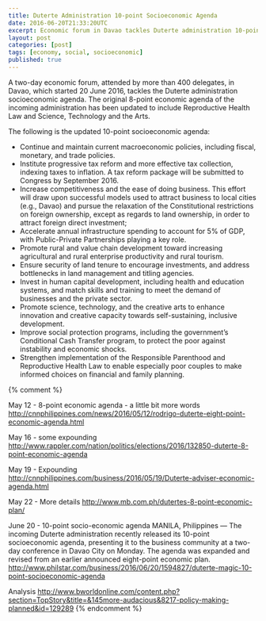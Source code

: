 ```yaml
---
title: Duterte Administration 10-point Socioeconomic Agenda
date: 2016-06-20T21:33:20UTC
excerpt: Economic forum in Davao tackles Duterte administration 10-point Socioeconomic Agenda.
layout: post
categories: [post]
tags: [economy, social, socioeconomic]
published: true
---
```


A two-day economic forum, attended by more than 400 delegates, in Davao, which started 20 June 2016, tackles the Duterte administration socioeconomic agenda.
The original 8-point economic agenda of the incoming administration has been updated to include Reproductive Health Law and Science, Technology and the Arts.

The following is the updated 10-point socioeconomic agenda:

* Continue and maintain current macroeconomic policies, including fiscal, monetary, and trade policies.
* Institute progressive tax reform and more effective tax collection, indexing taxes to inflation. A tax reform package will be submitted to Congress by September 2016.
* Increase competitiveness and the ease of doing business. This effort will draw upon successful models used to attract business to local cities (e.g., Davao) and pursue the relaxation of the Constitutional restrictions on foreign ownership, except as regards to land ownership, in order to attract foreign direct investment;
* Accelerate annual infrastructure spending to account for 5% of GDP, with Public-Private Partnerships playing a key role.
* Promote rural and value chain development toward increasing agricultural and rural enterprise productivity and rural tourism.
* Ensure security of land tenure to encourage investments, and address bottlenecks in land management and titling agencies.
* Invest in human capital development, including health and education systems, and match skills and training to meet the demand of businesses and the private sector.
* Promote science, technology, and the creative arts to enhance innovation and creative capacity towards self-sustaining, inclusive development.
* Improve social protection programs, including the government’s Conditional Cash Transfer program, to protect the poor against instability and economic shocks.
* Strengthen implementation of the Responsible Parenthood and Reproductive Health Law to enable especially poor couples to make informed choices on financial and family planning.

{% comment %}

May 12 - 8-point economic agenda - a little bit more words
http://cnnphilippines.com/news/2016/05/12/rodrigo-duterte-eight-point-economic-agenda.html

May 16 - some expounding
http://www.rappler.com/nation/politics/elections/2016/132850-duterte-8-point-economic-agenda

May 19 - Expounding
http://cnnphilippines.com/business/2016/05/19/Duterte-adviser-economic-agenda.html

May 22 - More details
http://www.mb.com.ph/dutertes-8-point-economic-plan/

June 20 - 10-point socio-economic agenda
MANILA, Philippines — The incoming Duterte administration recently released its 10-point socioeconomic agenda, presenting it to the business community at a two-day conference in Davao City on Monday.
The agenda was expanded and revised from an earlier announced eight-point economic plan.
http://www.philstar.com/business/2016/06/20/1594827/duterte-magic-10-point-socioeconomic-agenda

Analysis
http://www.bworldonline.com/content.php?section=TopStory&title=&145more-audacious&8217-policy-making-planned&id=129289
{% endcomment %}
